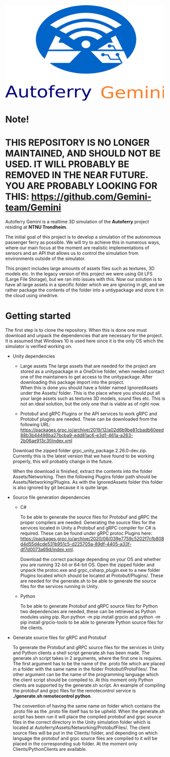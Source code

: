 
<img src="GeminiLogo.png" width="500" height="300">

# Note!
# THIS REPOSITORY IS NO LONGER MAINTAINED, AND SHOULD NOT BE USED. IT WILL PROBABLY BE REMOVED IN THE NEAR FUTURE. YOU ARE PROBABLY LOOKING FOR THIS: https://github.com/Gemini-team/Gemini


Autoferry Gemini is a realtime 3D simulation of the **Autoferry** project residing at **NTNU Trondheim**.

The initial goal of this project is to develop a simulation of the autonomous passenger ferry as possible.
We will try to achieve this in numerous ways, where our main focus at the moment are realistic implementations
of sensors and an API that allows us to control the simulation from environments outside of the simulator.

This project includes large amounts of assets files such as textures, 3D models etc. In the legacy version of this
project we were using Git LFS (Large File Storage), but we ran into issues with this. Now our solution is to have all
large assets in a specific folder which we are ignoring in git, and we rather package the contents of the folder into
a untiypackage and store it in the cloud using onedrive.

# Getting started

The first step is to clone the repository. When this is done one must download and unpack the
dependencies that are necessary for the project. It is assumed that Windows 10 is used here since it
is the only OS which the simulator is verified working on.

* Unity dependencies

    * Large assets
    The large assets that are needed for the project are stored as a unitypackage in a OneDrive folder, when needed contact
    one of the maintainers to get access to the unitypackage. After downloading this package import into the project.   
    When this is done you should have a folder named IgnoredAssets under the Assets/ folder. This is the place where you 
    should put all your large assets such as textures 3D models, sound files etc. This is not an ideal solution, but
    the only one that is viable as of right now.

    * Protobuf and gRPC Plugins
    or the API services to work gRPC and Protobuf plugins are needed. These can be downloaded from the 
    following URL: https://packages.grpc.io/archive/2019/12/a02d6b9be81cbadb60eed88b3b44498ba27bcba9-edd81ac6-e3d1-461a-a263-2b06ae913c3f/index.xml

    Download the zipped folder grpc_unity_package.2.26.0-dev.zip. Currently this is the latest version that we have found
    to be working properly, this will probably change in the future.

    When the download is finished, extract the contents into the folder Assets/Networking. Then the following Plugins folder path should be
    Assets/Networking/Plugins. As with the IgnoredAssets folder this folder is also ignored by git because it is quite large.

* Source file generation dependencies

    * C#

        To be able to generate the source files for Protobuf and gRPC the proper compilers are needed.
        Generating the source files for the services located in Unity a Protobuf and gRPC compiler for C# is required.
        These can be found under gRPC protoc Plugins here: https://packages.grpc.io/archive/2020/06/039e7759c5202f7cfb808d4d55d4cde531b951c5-d225705a-89df-4405-a33f-df7d0073a69d/index.xml.

        Download the correct package depending on your OS and whether you are running 32-bit or 64-bit OS.
        Open the zipped folder and unpack the protoc.exe and grpc_csharp_plugin.exe to a new folder Plugins located
        which should be located at Protobuf/Plugins/. These are needed for the generate.sh to be able to generate the
        source files for the services running in Unity.

    * Python

        To be able to generate Protobuf and gRPC source files for Python two dependencies are needed, these can be
        retrieved as Python modules using pip. Run python -m pip install grpcio and python -m pip install grpcio-tools
        to be able to generate Python source files for the clients.



* Generate source files for gRPC and Protobuf

    To generate the Protobuf and gRPC source files for the services in Unity and Python clients a shell script generate.sh has been made.
    The generate.sh script takes in 2 arguments, where the first one is requires. The first argument has to be the name of the .proto file which are placed in
    a folder with the same name in the folder Protobuf/ProtoFiles/. The other argument can be the name of the programming language which the client
    script should be compiled to. At this moment only Python clients are supported by the generate.sh script.
    An example of compiling the protobuf and grpc files for the remotecontrol service is **./generate.sh remotecontrol python**.

    The convention of having the same name on folder which contains the .proto file as the .proto file itself has to be upheld.
    When the generate.sh script has been run it will place the compiled protobuf and grpc source files in the correct directory in the Unity simulation folder
    which is located at Autoferry/Assets/Networking/ProtobufFiles/. The client source files will be put in the Clients/ folder, and depending on which language
    the protobuf and grpc source files are compiled to it will be placed in the corresponding sub folder. At the moment only Clients/PythonClients are       available.

